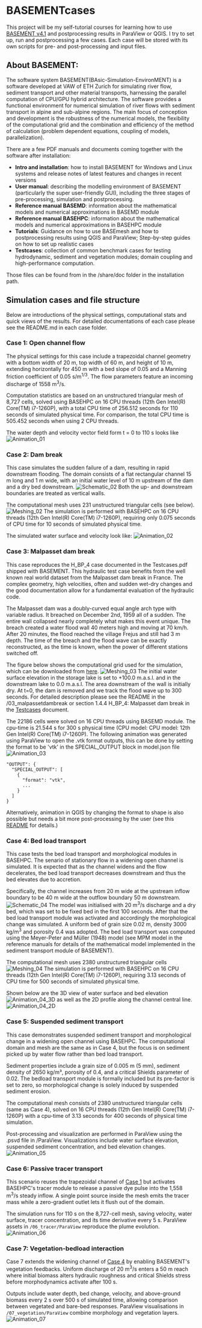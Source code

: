 # BASEMENTcases

This project will be my self-tutorial courses for learning how to use [BASEMENT v4.1](https://basement.ethz.ch/download/software-download.html) and postprocessing results in ParaView or QGIS. I try to set up, run and postprocessing a few cases. Each case will be stored with its own scripts for pre- and post-processing and input files.

## About BASEMENT:
The software system BASEMENT(BAsic-Simulation-EnvironMENT) is a software developed at VAW of ETH Zurich for simulating river flow, sediment transport and other material transports, harnessing the parallel computation of CPU/GPU hybrid architecture. The software provides a functional environment for numerical simulation of river flows with sediment transport in alpine and sub-alpine regions. The main focus of conception and development is the robustness of the numerical models, the flexibility of the computational grid and the combination and efficiency of the method of calculation (problem dependent equations, coupling of models, parallelization).

There are a few PDF manuals and documents coming together with the software after installation:
- **Intro and installation**: how to install BASEMENT for Windows and Linux systems and release notes of latest features and changes in recent versions
- **User manual**: describing the modelling environment of BASEMENT (particularly the super user-friendly GUI), including the three stages of pre-processing, simulation and postprocessing.
- **Reference manual BASEMD**: information about the mathematical models and numerical approximations in BASEMD module
- **Reference manual BASEHPC**: information about the mathematical models and numerical approximations in BASEHPC module
- **Tutorials**: Guidance on how to use BASEmesh and how to postprocessing results using QGIS and ParaView; Step-by-step guides on how to set up realistic cases
- **Testcases**: collection of common benchmark cases for testing hydrodynamic, sediment and vegetation modules; domain coupling and high-performance computation.

Those files can be found from in the /share/doc folder in the installation path.

## Simulation cases and file structure
Below are introductions of the physical settings, computational stats and quick views of the results. For detailed documentations of each case please see the README.md in each case folder.

### Case 1: Open channel flow

The physical settings for this case include a trapezoidal channel geometry with a bottom width of 20 m, top width of 60 m, and height of 10 m, extending horizontally for 450 m with a bed slope of 0.05 and a Manning friction coefficient of 0.05 s/m<sup>1/3</sup>. The flow parameters feature an incoming discharge of 1558 m<sup>3</sup>/s. 

Computation statistics are based on an unstructured triangular mesh of 8,727 cells, solved using BASEHPC on 16 CPU threads (12th Gen Intel(R) Core(TM) i7-1260P), with a total CPU time of 256.512 seconds for 110 seconds of simulated physical time. For comparison, the total CPU time is 505.452 seconds when using 2 CPU threads.

The water depth and velocity vector field form t = 0 to 110 s looks like 
![Animation_01](/01_openchannelflow/ParaView/01_openchannelflow.gif)

### Case 2: Dam break

This case simulates the sudden failure of a dam, resulting in rapid downstream flooding. The domain consists of a flat rectangular channel 15 m long and 1 m wide, with an initial water level of 10 m upstream of the dam and a dry bed downstream. ![Schematic_02](/02_dambreak/Physics/Schematic.jpg) Both the up- and downstream boundaries are treated as vertical walls.

The computational mesh uses 231 unstructured triangular cells (see below). ![Meshing_02](/02_dambreak/Physics/meshing.jpg) The simulation is performed with BASEHPC on 16 CPU threads (12th Gen Intel(R) Core(TM) i7-1260P), requiring only 0.075 seconds of CPU time for 10 seconds of simulated physical time. 

The simulated water surface and velocity look like:
![Animation_02](/02_dambreak/ParaView/02_dambreak.gif)

### Case 3: Malpasset dam break

This case reproduces the H_BP_4 case documented in the Testcases.pdf shipped with BASEMENT. This hydraulic test case benefits from the well known real world dataset from the Malpasset dam break in France. The complex geometry, high velocities, often and sudden wet-dry changes and the good documentation allow for a fundamental evaluation of the hydraulic code.

The Malpasset dam was a doubly-curved equal angle arch type with variable radius. It breached on December 2nd, 1959 all of a sudden. The entire wall collapsed nearly completely what makes this event unique. The breach created a water flood wall 40 meters high and moving at 70 km/h. After 20 minutes, the flood reached the village Frejus and still had 3 m depth. The time of the breach and the flood wave can be exactly reconstructed, as the time is known, when the power of different stations switched off.

The figure below shows the computational grid used for the simulation, which can be downloaded from [here](https://people.ee.ethz.ch/~basement/baseweb/download/testcases/BASEMD/hydr-TC-2D/H-BP-4.zip). ![Meshing_03](/03_malpassetdambreak/Physics/Meshing.jpg) The initial water surface elevation in the storage lake is set to +100.0 m.a.s.l. and in the downstream lake to 0.0 m.a.s.l. The area downstream of the wall is initially dry. At t=0, the dam is removed and we track the flood wave up to 300 seconds. For detailed description please see the README in the /03_malpassetdambreak or section 1.4.4 H_BP_4: Malpasset dam break in the [Testcases](https://people.ee.ethz.ch/~basement/baseweb/download/documentation/BMdoc_Testcases_v4-1-0.pdf) document.

The 22186 cells were solved on 16 CPU threads using BASEMD module. The cpu-time is 21.544 s for 300 s physical time (CPU model: CPU model: 12th Gen Intel(R) Core(TM) i7-1260P).
The following animation was generated using ParaView to open the .vtk format outputs, this can be done by setting the format to be 'vtk' in the SPECIAL_OUTPUT block in model.json file
![Animation_03](/03_malpassetdambreak/ParaView/03_malpassetdambreak.gif)

```
"OUTPUT": {
  "SPECIAL_OUTPUT": [
    {
      "format": "vtk",
      ...
    }
  ]
}
```
 
Alternatively, animation in QGIS by changing the format to shape is also possible but needs a bit more post-processing by the user (see this [README](/03_malpassetdambreak/README.md) for details.)

### Case 4: Bed load transport

This case tests the bed load transport and morphological modules in BASEHPC. The senario of stationary flow in a widening open channel is simulated. It is expected that as the channel widens and the flow decelerates, the bed load transport decreases downstream and thus the bed elevates due to accretion. 

Specifically, the channel increases from 20 m wide at the upstream inflow boundary to be 40 m wide at the outflow boundary 50 m downstream. ![Schematic_04](/04_bedloadtransport/Physics/Schematic.jpg) The model was initialised with 20 m<sup>3</sup>/s discharge and a dry bed, which was set to be fixed bed in the first 100 seconds. After that the bed load transport module was activated and accordingly the morphological change was simulated. A uniform bed of grain size 0.02 m, density 3000 kg/m<sup>3</sup> and porosity 0.4 was adopted. The bed load transport was computed using the Meyer-Peter and Müller (1948) model (see MPM model in the reference manuals for details of the mathematical model implemented in the sediment transport module of BASEMENT).

The computational mesh uses 2380 unstructured triangular cells ![Meshing_04](/04_bedloadtransport/Physics/Meshing.jpg) The simulation is performed with BASEHPC on 16 CPU threads (12th Gen Intel(R) Core(TM) i7-1260P), requiring 3.13 seconds of CPU time for 500 seconds of simulated physical time. 

Shown below are the 3D view of water surface and bed elevation ![Animation_04_3D](/04_bedloadtransport/ParaView/04_bedloadtransport_3Dview.gif) as well as the 2D profile along the channel central line. ![Animation_04_2D](/04_bedloadtransport/ParaView/04_bedloadtransport_2Dview.gif)

### Case 5: Suspended sediment transport

This case demonstrates suspended sediment transport and morphological change in a widening open channel using BASEHPC. The computational domain and mesh are the same as in Case 4, but the focus is on sediment picked up by water flow rather than bed load transport.

Sediment properties include a grain size of 0.005 m (5 mm), sediment density of 2650 kg/m³, porosity of 0.4, and a critical Shields parameter of 0.02. The bedload transport module is formally included but its pre-factor is set to zero, so morphological change is solely induced by suspended sediment erosion.

The computational mesh consists of 2380 unstructured triangular cells (same as Case 4), solved on 16 CPU threads (12th Gen Intel(R) Core(TM) i7-1260P) with a cpu-time of 3.13 seconds for 400 seconds of physical time simulation.

Post-processing and visualization are performed in ParaView using the .psvd file in /ParaView. Visualizations include water surface elevation, suspended sediment concentration, and bed elevation changes. ![Animation_05](/05_suspendedsedimenttransport/ParaView/05_suspendedsedimenttransport.gif)

### Case 6: Passive tracer transport

This scenario reuses the trapezoidal channel of [Case 1](#case-1-open-channel-flow) but activates BASEHPC's tracer module to release a passive dye pulse into the 1,558 m<sup>3</sup>/s steady inflow. A single point source inside the mesh emits the tracer mass while a zero-gradient outlet lets it flush out of the domain.

The simulation runs for 110 s on the 8,727-cell mesh, saving velocity, water surface, tracer concentration, and its time derivative every 5 s. ParaView assets in `/06_tracer/ParaView` reproduce the plume evolution. ![Animation_06](/06_tracer/ParaView/06_tracer.gif)

### Case 7: Vegetation-bedload interaction

Case 7 extends the widening channel of [Case 4](#case-4-bed-load-transport) by enabling BASEMENT's vegetation feedbacks. Uniform discharge of 20 m<sup>3</sup>/s enters a 50 m reach where initial biomass alters hydraulic roughness and critical Shields stress before morphodynamics activate after 100 s.

Outputs include water depth, bed change, velocity, and above-ground biomass every 2 s over 500 s of simulated time, allowing comparison between vegetated and bare-bed responses. ParaView visualisations in `/07_vegetation/ParaView` combine morphology and vegetation layers. ![Animation_07](/07_vegetation/ParaView/07_vegetation.gif)

